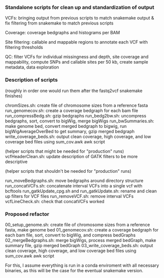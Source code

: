 ### Standalone scripts for clean up and standardization of output

VCFs: bringing output from previous scripts to match snakemake output & fix filtering from snakemake to match previous scripts  

Coverage: coverage bedgraphs and histograms per BAM  

Site filtering: callable and mappable regions to annotate each VCF with filtering thresholds  

QC: filter VCFs for individual missingness and depth, site coverage and mappability, compute SNPs and callable sites per 50 kb, create sample metadata, data exploration

### Description of scripts ###

(roughly in order one would run them after the fastq2vcf snakemake finishes)

chromSizes.sh: create file of chromosome sizes from a reference fasta
run_genomecov.sh: create a coverage bedgraph for each bam file
run_compressBedg.sh: gzip bedgraphs
run_bedg2bw.sh: uncompress bedgraphs, sort, convert to bigWig, merge bigWigs
run_bwSummaries.sh: make genome bed, convert merged bedgraph to bigwig, run bigWigAverageOverBed to get summary, gzip merged bedgraph
write_coverage_beds.sh: output clean coverage, high coverage, and low coverage bed files using sum_cov.awk awk script

(helper scripts that might be needed for "production" runs)
vcfHeaderClean.sh: update description of GATK filters to be more descriptive

(helper scripts that shouldn't be needed for "production" runs)

run_moveBedgraphs.sh: move bedgraphs around directory structure
run_concatVCFs.sh: concatenate interval VCFs into a single vcf with bcftools
run_gatkUpdate_cpg.sh and run_gatkUpdate.sh: rename and clean up filters for VCF files
run_removeVCF.sh: remove interval VCFs
vcfLineCheck.sh: check that concatVCFs worked

### Proposed refactor ###

00_setup_genome.sh: create file of chromosome sizes from a reference fasta, make genome bed
01_genomecov.sh: create a coverage bedgraph for each bam file, sort, convert to bigWig, and compress bedGraphs
02_mergeBedgraphs.sh: merge bigWigs, process merged bedGraph, make summary file, gzip merged bedGraph
03_write_coverage_beds.sh: output clean coverage, high coverage, and low coverage bed files using sum_cov.awk awk script

For this, I assume everything is run in a conda enviroment with all necessary binaries, as this will be the case for the eventual snakemake version.
